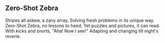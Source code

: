 ## Zero-Shot Zebra

Stripes all askew, a zany array,
Solving fresh problems in its unique way.  
Zero-Shot Zebra, no lessons to heed,
Yet puzzles and pictures, it can read.
With kicks and snorts, "Aha! Now I see!"
Adapting and changing till night's reverie.